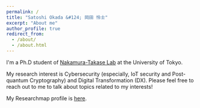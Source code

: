 ```yaml
---
permalink: /
title: "Satoshi Okada &#124; 岡田 怜士"
excerpt: "About me"
author_profile: true
redirect_from: 
  - /about/
  - /about.html
---
```



I'm a Ph.D student of [Nakamura-Takase Lab](http://www.hal.ipc.i.u-tokyo.ac.jp/index-e.html) at the University of Tokyo.

My research interest is Cybersecurity (especially, IoT security and Post-quantum Cryptography) and Digital Transformation (DX).
Please feel free to reach out to me to talk about topics related to my interests!

My Researchmap profile is [here](https://researchmap.jp/satoshi_okada).
